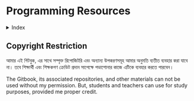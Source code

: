 # Programming Resources

<details>

<summary>Index</summary>

* [Bangla](./)
* [Hindi](hindi.md)
* [English By Progrogramming Languagaes](EnglishByProgrammingLanguage.md)
* [English By Subjects](EnglishBySubject.md)
* [English By Courses](EnglishCourses.md)
* [Cheat Sheet](cheatSheet.md)
* [Problem Set](problemSet.md)
* [Programming Playground](programmingPlayground.md)

</details>

## Copyright Restriction

আমার এই গিটবুক, এর সাথে সম্পৃক্ত রিপোজিটরি এবং অন্যান্য উপকরণসমূহ আমার অনুমতি ব্যতীত ব্যবহার করা যাবে না। তবে শিক্ষার্থী এবং শিক্ষকগণ ক্রেডিট প্রদান সাপেক্ষে পডাশোনার কাজে এটিকে ব্যবহার করতে পারবেন।

The Gitbook, its associated repositories, and other materials can not be used without my permission. But, students and teachers can use for study purposes, provided me proper credit.
